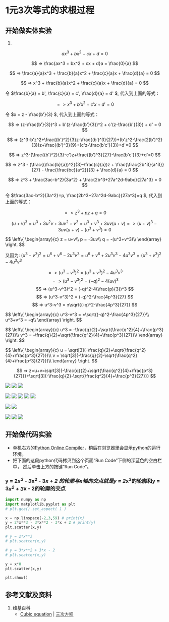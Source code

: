 # 1元3次等式的求根过程

## 开始做实体实验

1. 

$$ ax^3 + bx^2 + cx + d = 0 $$

$$ => \frac{ax^3 + bx^2 + cx + d}a = \frac{0}{a} $$

$$ => \frac{a}{a}x^3 + \frac{b}{a}x^2 + \frac{c}{a}x + \frac{d}{a} = 0 $$

$$ => x^3 + \frac{b}{a}x^2 + \frac{c}{a}x + \frac{d}{a} = 0 $$

令 $\frac{b}{a} = b', \frac{c}{a} = c', \frac{d}{a} = d' $, 代入到上面的等式：

$$ => x^3 + b'x^2 + c'x + d' = 0 $$

令 $x = z - \frac{b'}{3} $, 代入到上面的等式：

$$ => (z-\frac{b'}{3})^3 + b'(z-\frac{b'}{3})^2 + c'(z-\frac{b'}{3}) + d' = 0 $$

$$ => (z^3-b'z^2+\frac{(b')^2}{3}z-\frac{(b')^3}{27})+(b'z^2-\frac{2(b')^2}{3})z+\frac{(b')^3}{9}+(c'z-\frac{b'c'}{3})+d'=0 $$

$$ => z^3-(\frac{(b')^2}{3}-c')z+\frac{(b')^3}{27}-\frac{b'c'}{3}+d'=0 $$

$$ => z^3 - (\frac{(\frac{b}{a})^2}{3}-\frac{c}{a})z + \frac{\frac{2b^3}{a^3}}{27} - \frac{\frac{bc}{a^2}}{3} + \frac{d}{a} = 0 $$

$$ => z^3 + \frac{3ac-b^2}{3a^2} + \frac{2b^3+27a^2d-9abc}{27a^3} = 0 $$

令 $\frac{3ac-b^2}{3a^2}=p, \frac{2b^3+27a^2d-9abc}{27a^3}=q $, 代入到上面的等式：

$$ => z^3 + pz + q = 0 $$

$$ (u+v)^3=u^3+3u^2v+3uv^2+v^3=u^3+v^3+3uv(u+v)
=> (u+v)^3 - 3uv(u+v) - (u^3+v^3) = 0 $$

$$
\left\\{ 
    \begin{array}{c}
        z = u+v\\\\ 
        p = -3uv\\\\ 
        q = -(u^3+v^3)\\\\ 
    \end{array}
\right. 
$$

又因为: $(u^3-v^3)^2 = u^6+v^6-2u^3v^3 = u^6+v^6+2u^3v^3-4u^3v^3 =(u^3+v^3)^2-4u^3v^3$

$$ => (u^3-v^3)^2 = (u^3+v^3)^2-4u^3v^3 $$
$$ => (u^3-v^3)^2 = (-q)^2-4(uv)^3 $$
$$ => (u^3-v^3)^2 = (-q)^2-4(\frac{p}{3})^3 $$
$$ => (u^3-v^3)^2 = (-q)^2-\frac{4p^3}{27} $$
$$ => u^3-v^3 = ±\sqrt{(-q)^2-\frac{4p^3}{27}} $$

$$
\left\\{ 
    \begin{array}{c}
        u^3-v^3 = ±\sqrt{(-q)^2-\frac{4p^3}{27}}\\\\ 
        u^3+v^3 = -q\\\\ 
    \end{array}
\right. 
$$

$$
\left\\{ 
    \begin{array}{c}
        u^3 = -\frac{q}{2}+\sqrt{\frac{q^2}{4}+\frac{p^3}{27}}\\\\ 
        v^3 = -\frac{q}{2}+\sqrt{\frac{q^2}{4}+\frac{p^3}{27}}\\\\ 
    \end{array}
\right. 
$$

$$
\left\\{ 
    \begin{array}{c}
        u = \sqrt[3]{-\frac{q}{2}+\sqrt{\frac{q^2}{4}+\frac{p^3}{27}}}\\\\ 
        v = \sqrt[3]{-\frac{q}{2}-\sqrt{\frac{q^2}{4}+\frac{p^3}{27}}}\\\\ 
    \end{array}
\right. 
$$

$$ => z=u+v=\sqrt[3]{-\frac{q}{2}+\sqrt{\frac{q^2}{4}+\frac{p^3}{27}}}+\sqrt[3]{-\frac{q}{2}-\sqrt{\frac{q^2}{4}+\frac{p^3}{27}}} $$

![](/images/函数和极限/n个未知数和n次幂的等式/1元3次等式的求根过程/1a1.jpg)
![](/images/函数和极限/n个未知数和n次幂的等式/1元3次等式的求根过程/1a2.jpg)
![](/images/函数和极限/n个未知数和n次幂的等式/1元3次等式的求根过程/1a3.jpg)

![](/images/函数和极限/n个未知数和n次幂的等式/1元3次等式的求根过程/2a1.jpg)
![](/images/函数和极限/n个未知数和n次幂的等式/1元3次等式的求根过程/2a2.jpg)
![](/images/函数和极限/n个未知数和n次幂的等式/1元3次等式的求根过程/2a3.jpg)
![](/images/函数和极限/n个未知数和n次幂的等式/1元3次等式的求根过程/2a4.jpg)
![](/images/函数和极限/n个未知数和n次幂的等式/1元3次等式的求根过程/2a5.jpg)

![](/images/函数和极限/n个未知数和n次幂的等式/1元3次等式的求根过程/3a1.jpg)
![](/images/函数和极限/n个未知数和n次幂的等式/1元3次等式的求根过程/3a2.jpg)

![](/images/函数和极限/n个未知数和n次幂的等式/1元3次等式的求根过程/4a1.jpg)
![](/images/函数和极限/n个未知数和n次幂的等式/1元3次等式的求根过程/4a2.jpg)
![](/images/函数和极限/n个未知数和n次幂的等式/1元3次等式的求根过程/4a3.jpg)

## 开始做代码实验

- 单机右方的[Python Online Compiler](https://www.alphacodingskills.com/compile-python-online.php)，稍后在浏览器里会显示python的运行环境。
- 把下面的这段python代码拷贝到这个页面“Run Code”下侧的深蓝色的空白栏中， 然后单击上方的按键“Run Code”。

### y = 2*x<sup>3</sup> - 3*x<sup>2</sup> - 3*x + 2 的轮廓与x轴的交点就是y = 2*x<sup>3</sup>的轮廓和y = 3*x<sup>2</sup> + 3*x - 2的轮廓的交点
```python
import numpy as np
import matplotlib.pyplot as plt
# plt.gca().set_aspect( 1 ) 

x = np.linspace(-2,3,59) # print(x)
y = 2*x**3 - 3*x**2 - 3*x + 2 # print(y)
plt.scatter(x,y)

# y = 2*x**3
# plt.scatter(x,y)

# y = 3*x**2 + 3*x - 2
# plt.scatter(x,y)

y = x*0
plt.scatter(x,y)

plt.show()
```

## 参考文献及资料

1. 维基百科
	- [Cubic equation](https://en.wikipedia.org/wiki/Cubic_equation) | [三次方程](https://zh.wikipedia.org/wiki/%E4%B8%89%E6%AC%A1%E6%96%B9%E7%A8%8B) 